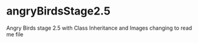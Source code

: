 # angryBirdsStage2.5
Angry Birds stage 2.5 with Class Inheritance and Images
changing to read me file